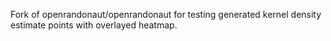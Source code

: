 Fork of openrandonaut/openrandonaut for testing generated kernel density estimate points with overlayed heatmap.
